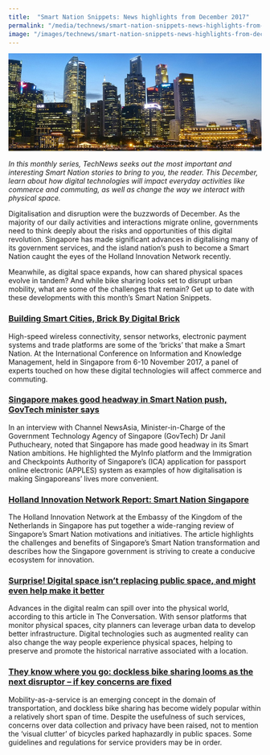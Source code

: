 ```yaml
---
title:  "Smart Nation Snippets: News highlights from December 2017"
permalink: "/media/technews/smart-nation-snippets-news-highlights-from-december-2017"
image: "/images/technews/smart-nation-snippets-news-highlights-from-december-2017-part-1.png"
---
```


![smart nation snippets: news highlights from december 2017](/images/technews/smart-nation-snippets-news-highlights-from-december-2017-part-1.png)

*In this monthly series, TechNews seeks out the most important and interesting Smart Nation stories to bring to you, the reader. This December, learn about how digital technologies will impact everyday activities like commerce and commuting, as well as change the way we interact with physical space.*

Digitalisation and disruption were the buzzwords of December. As the majority of our daily activities and interactions migrate online, governments need to think deeply about the risks and opportunities of this digital revolution. Singapore has made significant advances in digitalising many of its government services, and the island nation’s push to become a Smart Nation caught the eyes of the Holland Innovation Network recently. 

Meanwhile, as digital space expands, how can shared physical spaces evolve in tandem? And while bike sharing looks set to disrupt urban mobility, what are some of the challenges that remain? Get up to date with these developments with this month’s Smart Nation Snippets.

### **[Building Smart Cities, Brick By Digital Brick](https://www.asianscientist.com/2017/12/features/smart-cities-urban-digitization/)**
High-speed wireless connectivity, sensor networks, electronic payment systems and trade platforms are some of the ‘bricks’ that make a Smart Nation. At the International Conference on Information and Knowledge Management, held in Singapore from 6-10 November 2017, a panel of experts touched on how these digital technologies will affect commerce and commuting.

### **[Singapore makes good headway in Smart Nation push, GovTech minister says](https://www.channelnewsasia.com/news/singapore/singapore-is-already-a-smart-nation-govtech-minister-says-9481988)**
In an interview with Channel NewsAsia, Minister-in-Charge of the Government Technology Agency of Singapore (GovTech) Dr Janil Puthucheary, noted that Singapore has made good headway in its Smart Nation ambitions. He highlighted the MyInfo platform and the Immigration and Checkpoints Authority of Singapore’s (ICA) application for passport online electronic (APPLES) system as examples of how digitalisation is making Singaporeans’ lives more convenient.


### **[Holland Innovation Network Report: Smart Nation Singapore](http://hollandinnovation.sg/smart-nation-singapore/)**
The Holland Innovation Network at the Embassy of the Kingdom of the Netherlands in Singapore has put together a wide-ranging review of Singapore’s Smart Nation motivations and initiatives. The article highlights the challenges and benefits of Singapore’s Smart Nation transformation and describes how the Singapore government is striving to create a conducive ecosystem for innovation.

### **[Surprise! Digital space isn’t replacing public space, and might even help make it better](https://theconversation.com/surprise-digital-space-isnt-replacing-public-space-and-might-even-help-make-it-better-87173)**
Advances in the digital realm can spill over into the physical world, according to this article in The Conversation. With sensor platforms that monitor physical spaces, city planners can leverage urban data to develop better infrastructure. Digital technologies such as augmented reality can also change the way people experience physical spaces, helping to preserve and promote the historical narrative associated with a location.

### **[They know where you go: dockless bike sharing looms as the next disruptor – if key concerns are fixed](https://theconversation.com/they-know-where-you-go-dockless-bike-sharing-looms-as-the-next-disruptor-if-key-concerns-are-fixed-88163)**
Mobility-as-a-service is an emerging concept in the domain of transportation, and dockless bike sharing has become widely popular within a relatively short span of time. Despite the usefulness of such services, concerns over data collection and privacy have been raised, not to mention the ‘visual clutter’ of bicycles parked haphazardly in public spaces. Some guidelines and regulations for service providers may be in order.

